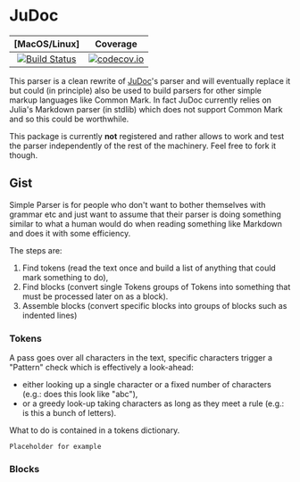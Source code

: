# JuDoc

[MacOS/Linux] | Coverage
:-----------: | :------:
[![Build Status](https://travis-ci.org/tlienart/SimpleParser.jl.svg?branch=master)](https://travis-ci.org/tlienart/SimpleParser.jl) | [![codecov.io](http://codecov.io/github/tlienart/SimpleParser.jl/coverage.svg?branch=master)](http://codecov.io/github/tlienart/SimpleParser?branch=master)

This parser is a clean rewrite of [JuDoc](https://github.com/tlienart/JuDoc.jl)'s parser and will eventually replace it but could (in principle) also be used to build parsers for other simple markup languages like Common Mark.
In fact JuDoc currently relies on Julia's Markdown parser (in stdlib) which does not support Common Mark and so this could be worthwhile.

This package is currently **not** registered and rather allows to work and test the parser independently of the rest of the machinery.
Feel free to fork it though.

## Gist

Simple Parser is for people who don't want to bother themselves with grammar etc and just want to assume that their parser is doing something similar to what a human would do when reading something like Markdown and does it with some efficiency.

The steps are:

1. Find tokens (read the text once and build a list of anything that could mark something to do),
1. Find blocks (convert single Tokens groups of Tokens into something that must be processed later on as a block).
1. Assemble blocks (convert specific blocks into groups of blocks such as indented lines)

### Tokens

A pass goes over all characters in the text, specific characters trigger a "Pattern" check which is effectively a look-ahead:
- either looking up a single character or a fixed number of characters (e.g.: does this look  like "abc"),
- or a greedy look-up taking characters as long as they meet a rule (e.g.: is this a bunch of letters).

What to do is contained in a tokens dictionary.

```
Placeholder for example
```

### Blocks
